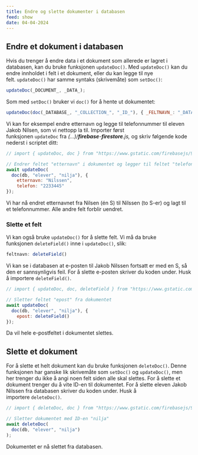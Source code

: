 ```yaml
---
title: Endre og slette dokumenter i databasen
feed: show
date: 04-04-2024
---
```

## Endre et dokument i databasen

Hvis du trenger å endre data i et dokument som allerede er lagret i databasen, kan du bruke funksjonen `updateDoc()`. Med `updateDoc()` kan du endre innholdet i felt i et dokument, eller du kan legge til nye felt. `updateDoc()` har samme syntaks (skrivemåte) som `setDoc()`:

```js
updateDoc(_DOCUMENT_, _DATA_);
```

Som med `setDoc()` bruker vi `doc()` for å hente ut dokumentet:

```js
updateDoc(doc(_DATABASE_, "_COLLECTION_", "_ID_"), { _FELTNAVN_: "_DATA_" });
```
Vi kan for eksempel endre etternavn og legge til telefonnummer til eleven Jakob Nilsen, som vi nettopp la til. Importer først funksjonen `updateDoc` fra _(...)/__firebase__-__firestore__.js,_ og skriv følgende kode nederst i scriptet ditt:

```js
// import { updateDoc, doc } from "https://www.gstatic.com/firebasejs/9.6.3/firebase-firestore.js";

// Endrer feltet "etternavn" i dokumentet og legger til feltet "telefon"
await updateDoc(
  doc(db, "elever", "nilja"), {
    etternavn: "Nilssen",
    telefon: "2233445"
});
```

Vi har nå endret etternavnet fra Nilsen (én S) til Nilssen (to S-er) og lagt til et telefonnummer. Alle andre felt forblir uendret.

### Slette et felt

Vi kan også bruke `updateDoc()` for å slette felt. Vi må da bruke funksjonen `deleteField()` inne i `updateDoc()`, slik:

```js
feltnavn: deleteField()
```

Vi kan se i databasen at e-posten til Jakob Nilssen fortsatt er med en S, så den er sannsynligvis feil. For å slette e-posten skriver du koden under. Husk å importere `deleteField()`.

```js
// import { updateDoc, doc, deleteField } from "https://www.gstatic.com/firebasejs/9.6.3/firebase-firestore.js";

// Sletter feltet "epost" fra dokumentet
await updateDoc(
  doc(db, "elever", "nilja"), {
    epost: deleteField()
});
```

Da vil hele e-postfeltet i dokumentet slettes.

## Slette et dokument

For å slette et helt dokument kan du bruke funksjonen `deleteDoc()`. Denne funksjonen har ganske lik skrivemåte som `setDoc()` og `updateDoc()`, men her trenger du ikke å angi noen felt siden alle skal slettes. For å slette et dokument trenger du å vite ID-en til dokumentet. For å slette eleven Jakob Nilssen fra databasen skriver du koden under. Husk å importere `deleteDoc()`.

```js
// import { deleteDoc, doc } from "https://www.gstatic.com/firebasejs/9.6.3/firebase-firestore.js";

// Sletter dokumentet med ID-en "nilja"
await deleteDoc(
  doc(db, "elever", "nilja")
);
```

Dokumentet er nå slettet fra databasen.